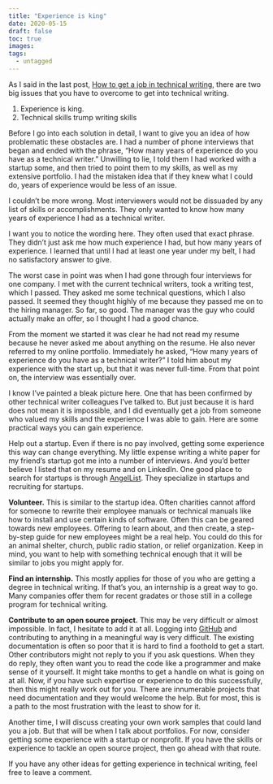 ```yaml
---
title: "Experience is king"
date: 2020-05-15
draft: false
toc: true
images:
tags:
  - untagged
---
```


As I said in the last post, [How to get a job in technical writing](https://aaronkredshaw.com/2020/05/07/elementor-1195/),  there are two big issues that you have to overcome to get into technical writing. 

1. Experience is king.
2. Technical skills trump writing skills

Before I go into each solution in detail, I want to give you an idea of how problematic these obstacles are. I had a number of phone interviews that began and ended with the phrase, “How many years of experience do you have as a technical writer.” Unwilling to lie, I told them I had worked with a startup some, and then tried to point them to my skills, as well as my extensive portfolio. I had the mistaken idea that if they knew what I could do, years of experience would be less of an issue.

I couldn’t be more wrong. Most interviewers would not be dissuaded by any list of skills or accomplishments. They only wanted to know how many years of experience I had as a technical writer.

I want you to notice the wording here. They often used that exact phrase. They didn’t just ask me how much experience I had, but how many years of experience. I learned that until I had at least one year under my belt, I had no satisfactory answer to give.

The worst case in point was when I had gone through four interviews for one company. I met with the current technical writers, took a writing test, which I passed. They asked me some technical questions, which I also passed. It seemed they thought highly of me because they passed me on to the hiring manager. So far, so good. The manager was the guy who could actually make an offer, so I thought I had a good chance.

From the moment we started it was clear he had not read my resume because he never asked me about anything on the resume. He also never referred to my online portfolio. Immediately he asked, “How many years of experience do you have as a technical writer?” I told him about my experience with the start up, but that it was never full-time. From that point on, the interview was essentially over.

I know I’ve painted a bleak picture here. One that has been confirmed by other technical writer colleagues I’ve talked to. But just because it is hard does not mean it is impossible, and I did eventually get a job from someone who valued my skills and the experience I was able to gain. Here are some practical ways you can gain experience.

Help out a startup. Even if there is no pay involved, getting some experience this way can change everything. My little expense writing a white paper for my friend’s startup got me into a number of interviews. And you’d better believe I listed that on my resume and on LinkedIn. One good place to search for startups is through [AngelList](https://angel.co). They specialize in startups and recruiting for startups.

**Volunteer.** This is similar to the startup idea. Often charities cannot afford for someone to rewrite their employee manuals or technical manuals like how to install and use certain kinds of software. Often this can be geared towards new employees. Offering to learn about, and then create, a step-by-step guide for new employees might be a real help. You could do this for an animal shelter, church, public radio station, or relief organization. Keep in mind, you want to help with something technical enough that it will be similar to jobs you might apply for.

**Find an internship.** This mostly applies for those of you who are getting a degree in technical writing. If that’s you, an internship is a great way to go. Many companies offer them for recent gradates or those still in a college program for technical writing.

**Contribute to an open source project.** This may be very difficult or almost impossible. In fact, I hesitate to add it at all. Logging into [GitHub](https://github.com) and contributing to anything in a meaningful way is very difficult. The existing documentation is often so poor that it is hard to find a foothold to get a start. Other contributors might not reply to you if you ask questions. When they do reply, they often want you to read the code like a programmer and make sense of it yourself. It might take months to get a handle on what is going on at all. Now, if you have such expertise or experience to do this successfully, then this might really work out for you. There are innumerable projects that need documentation and they would welcome the help. But for most, this is a path to the most frustration with the least to show for it.

Another time, I will discuss creating your own work samples that could land you a job. But that will be when I talk about portfolios. For now, consider getting some experience with a startup or nonprofit. If you have the skills or experience to tackle an open source project, then go ahead with that route.

If you have any other ideas for getting experience in technical writing, feel free to leave a comment.